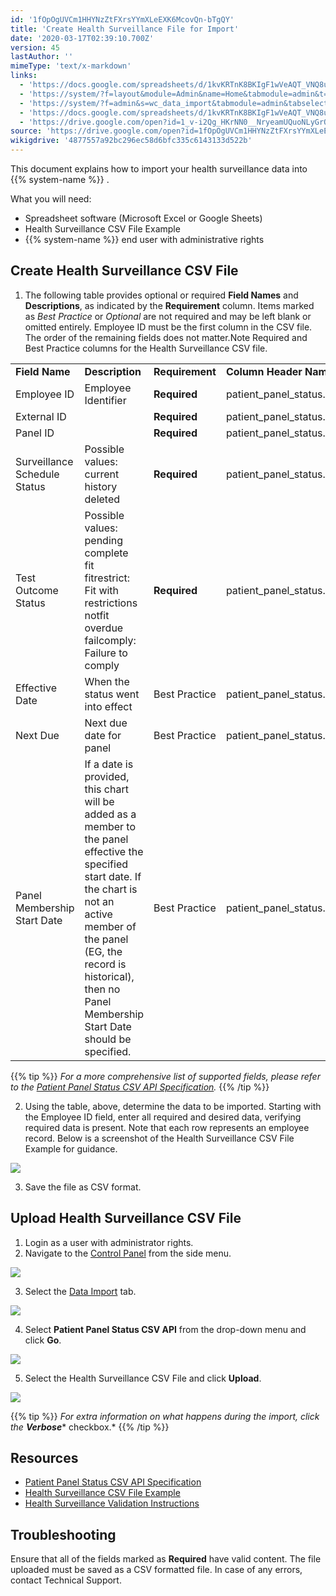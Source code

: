 ```yaml
---
id: '1fOpOgUVCm1HHYNzZtFXrsYYmXLeEXK6McovQn-bTgQY'
title: 'Create Health Surveillance File for Import'
date: '2020-03-17T02:39:10.700Z'
version: 45
lastAuthor: ''
mimeType: 'text/x-markdown'
links:
  - 'https://docs.google.com/spreadsheets/d/1kvKRTnK8BKIgF1wVeAQT_VNQ8uDR9UVEJvzDnuk2_T0/'
  - 'https://system/?f=layout&module=Admin&name=Home&tabmodule=admin&t=Admin'
  - 'https://system/?f=admin&s=wc_data_import&tabmodule=admin&tabselect=Data+import'
  - 'https://docs.google.com/spreadsheets/d/1kvKRTnK8BKIgF1wVeAQT_VNQ8uDR9UVEJvzDnuk2_T0/export?format=csv&gid=1187733888'
  - 'https://drive.google.com/open?id=1_v-i2Qg_HKrNN0__NryeamUQuoNLyGrOI2XQrc2EPVU'
source: 'https://drive.google.com/open?id=1fOpOgUVCm1HHYNzZtFXrsYYmXLeEXK6McovQn-bTgQY'
wikigdrive: '4877557a92bc296ec58d6bfc335c6143133d522b'
---
```

This document explains how to import your health surveillance data into {{% system-name %}} .

What you will need:

* Spreadsheet software (Microsoft Excel or Google Sheets)
* Health Surveillance CSV File Example
* {{% system-name %}} end user with administrative rights

## Create Health Surveillance CSV File

1. The following table provides optional or required <strong>Field Names</strong> and <strong>Descriptions</strong>, as indicated by the <strong>Requirement</strong> column. Items marked as <em>Best Practice</em> or <em>Optional</em> are not required and may be left blank or omitted entirely. Employee ID must be the first column in the CSV file. The order of the remaining fields does not matter.Note Required and Best Practice columns for the Health Surveillance CSV file.

<table>
<tr>
<td><strong>Field Name</strong></td>
<td><strong>Description</strong></td>
<td><strong>Requirement</strong></td>
<td><strong>Column Header Name</strong></td>
</tr>
<tr>
<td>Employee ID</td>
<td>Employee Identifier</td>
<td><strong>Required</strong></td>
<td>patient_panel_status.pat_id</td>
</tr>
<tr>
<td>External ID</td>
<td></td>
<td><strong>Required</strong></td>
<td>patient_panel_status.ext_id</td>
</tr>
<tr>
<td>Panel ID</td>
<td></td>
<td><strong>Required</strong></td>
<td>patient_panel_status.panel_id</td>
</tr>
<tr>
<td>Surveillance Schedule Status</td>
<td>Possible values:<br />
current<br />
history<br />
deleted</td>
<td><strong>Required</strong></td>
<td>patient_panel_status.rec_status</td>
</tr>
<tr>
<td>Test Outcome Status</td>
<td>Possible values:<br />
pending<br />
complete<br />
fit<br />
fitrestrict: Fit with restrictions<br />
notfit<br />
overdue<br />
failcomply: Failure to comply</td>
<td><strong>Required</strong></td>
<td>patient_panel_status.status</td>
</tr>
<tr>
<td>Effective Date</td>
<td>When the status went into effect</td>
<td>Best Practice</td>
<td>patient_panel_status.effective_dt</td>
</tr>
<tr>
<td>Next Due</td>
<td>Next due date for panel</td>
<td>Best Practice</td>
<td>patient_panel_status.next_due</td>
</tr>
<tr>
<td>Panel Membership Start Date</td>
<td>If a date is provided, this chart will be added as a member to the panel effective the specified start date. If the chart is not an active member of the panel (EG, the record is historical), then no Panel Membership Start Date should be specified.</td>
<td>Best Practice</td>
<td>patient_panel_status.pm_start_dt</td>
</tr>
</table>

{{% tip %}}
*For a more comprehensive list of supported fields, please refer to the* [*Patient Panel Status CSV API Specification*](https://docs.google.com/spreadsheets/d/1kvKRTnK8BKIgF1wVeAQT_VNQ8uDR9UVEJvzDnuk2_T0/)*.*
{{% /tip %}}

2. Using the table, above, determine the data to be imported. Starting with the Employee ID field, enter all required and desired data, verifying required data is present. Note that each row represents an employee record. Below is a screenshot of the Health Surveillance CSV File Example for guidance.

![](../create-health-surveillance-file-for-import.assets/32e4d7c298d82e3ac0113d078ee7827f.png)

3. Save the file as CSV format.

## Upload Health Surveillance CSV File

1. Login as a user with administrator rights.
2. Navigate to the [Control Panel](https://system/?f=layout&module=Admin&name=Home&tabmodule=admin&t=Admin) from the side menu.

![](../create-health-surveillance-file-for-import.assets/e2ef9d3cd79f5006055f09ee851afb8f.png)

3. Select the [Data Import](https://system/?f=admin&s=wc_data_import&tabmodule=admin&tabselect=Data+import) tab.

![](../create-health-surveillance-file-for-import.assets/197af282190b350e97494ffba0636d29.png)

4. Select <strong>Patient Panel Status CSV API</strong> from the drop-down menu and click <strong>Go</strong>.

![](../create-health-surveillance-file-for-import.assets/184adff065510b3014a3b5f0a44c0f4b.png)

5. Select the Health Surveillance CSV File and click <strong>Upload</strong>.

![](../create-health-surveillance-file-for-import.assets/812d200f86320e164fda882c04c16eed.png)

{{% tip %}}
*For extra information on what happens during the import, click the* **_Verbose_*** checkbox.*
{{% /tip %}}

## Resources

* [Patient Panel Status CSV API Specification](https://docs.google.com/spreadsheets/d/1kvKRTnK8BKIgF1wVeAQT_VNQ8uDR9UVEJvzDnuk2_T0/)
* [Health Surveillance CSV File Example](https://docs.google.com/spreadsheets/d/1kvKRTnK8BKIgF1wVeAQT_VNQ8uDR9UVEJvzDnuk2_T0/export?format=csv&gid=1187733888)
* [Health Surveillance Validation Instructions](https://drive.google.com/open?id=1_v-i2Qg_HKrNN0__NryeamUQuoNLyGrOI2XQrc2EPVU#heading=h.9xf10guyyvpr)

## Troubleshooting

Ensure that all of the fields marked as **Required** have valid content. The file uploaded must be saved as a CSV formatted file. In case of any errors, contact Technical Support.
